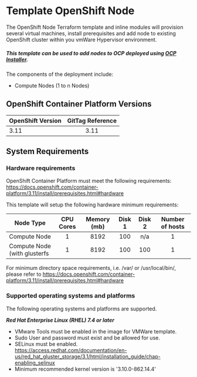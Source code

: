 # Template OpenShift Node

The OpenShift Node Terraform template and inline modules will provision several virtual machines, install prerequisites and add node to existing OpenShift cluster within you vmWare Hypervisor environment.

##### This template can be used to add nodes to OCP deployed using [OCP Installer](https://github.com/IBM-CAMHub-Open/template_openshift_installer). 

The components of the deployment include:

- Compute Nodes (1 to n Nodes)

## OpenShift Container Platform Versions

| OpenShift Version | GitTag Reference|
|------|:-------------:|
| 3.11 | 3.11 |

## System Requirements

### Hardware requirements

OpenShift Container Platform must meet the following requirements:
<https://docs.openshift.com/container-platform/3.11/install/prerequisites.html#hardware>

This template will setup the following hardware minimum requirements:

| Node Type | CPU Cores | Memory (mb) | Disk 1 | Disk 2 | Number of hosts |
|------|:-------------:|:----:|:-----:|:-----:|:-----:|
| Compute Node | 1 | 8192 | 100 | n/a | 1 |
| Compute Node (with glusterfs | 1 | 8192 | 100 | 100 | 1 |

For minimum directory space requirements, i.e. /var/ or /usr/local/bin/, 
please refer to https://docs.openshift.com/container-platform/3.11/install/prerequisites.html#hardware

### Supported operating systems and platforms

The following operating systems and platforms are supported.

***Red Hat Enterprise Linux (RHEL) 7.4 or later***

- VMware Tools must be enabled in the image for VMWare template.
- Sudo User and password must exist and be allowed for use.
- SELinux must be enabled. 
https://access.redhat.com/documentation/en-us/red_hat_gluster_storage/3.1/html/installation_guide/chap-enabling_selinux
- Minimum recommended kernel version is '3.10.0-862.14.4'
